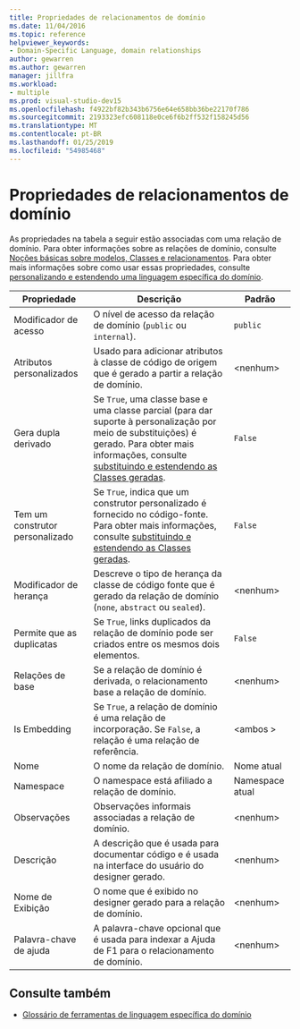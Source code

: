 ```yaml
---
title: Propriedades de relacionamentos de domínio
ms.date: 11/04/2016
ms.topic: reference
helpviewer_keywords:
- Domain-Specific Language, domain relationships
author: gewarren
ms.author: gewarren
manager: jillfra
ms.workload:
- multiple
ms.prod: visual-studio-dev15
ms.openlocfilehash: f4922bf82b343b6756e64e658bb36be22170f786
ms.sourcegitcommit: 2193323efc608118e0ce6f6b2ff532f158245d56
ms.translationtype: MT
ms.contentlocale: pt-BR
ms.lasthandoff: 01/25/2019
ms.locfileid: "54985468"
---
```

# <a name="properties-of-domain-relationships"></a>Propriedades de relacionamentos de domínio
As propriedades na tabela a seguir estão associadas com uma relação de domínio. Para obter informações sobre as relações de domínio, consulte [Noções básicas sobre modelos, Classes e relacionamentos](../modeling/understanding-models-classes-and-relationships.md). Para obter mais informações sobre como usar essas propriedades, consulte [personalizando e estendendo uma linguagem específica do domínio](../modeling/customizing-and-extending-a-domain-specific-language.md).

|Propriedade|Descrição|Padrão|
|-|-|-|
|Modificador de acesso|O nível de acesso da relação de domínio (`public` ou `internal`).|`public`|
|Atributos personalizados|Usado para adicionar atributos à classe de código de origem que é gerado a partir a relação de domínio.|\<nenhum>|
|Gera dupla derivado|Se `True`, uma classe base e uma classe parcial (para dar suporte à personalização por meio de substituições) é gerado. Para obter mais informações, consulte [substituindo e estendendo as Classes geradas](../modeling/overriding-and-extending-the-generated-classes.md).|`False`|
|Tem um construtor personalizado|Se `True`, indica que um construtor personalizado é fornecido no código-fonte. Para obter mais informações, consulte [substituindo e estendendo as Classes geradas](../modeling/overriding-and-extending-the-generated-classes.md).|`False`|
|Modificador de herança|Descreve o tipo de herança da classe de código fonte que é gerado da relação de domínio (`none`, `abstract` ou `sealed`).|\<nenhum>|
|Permite que as duplicatas|Se `True`, links duplicados da relação de domínio pode ser criados entre os mesmos dois elementos.|`False`|
|Relações de base|Se a relação de domínio é derivada, o relacionamento base a relação de domínio.|\<nenhum>|
|Is Embedding|Se `True`, a relação de domínio é uma relação de incorporação. Se `False`, a relação é uma relação de referência.|\<ambos >|
|Nome|O nome da relação de domínio.|Nome atual|
|Namespace|O namespace está afiliado a relação de domínio.|Namespace atual|
|Observações|Observações informais associadas a relação de domínio.|\<nenhum>|
|Descrição|A descrição que é usada para documentar código e é usada na interface do usuário do designer gerado.|\<nenhum>|
|Nome de Exibição|O nome que é exibido no designer gerado para a relação de domínio.|\<nenhum>|
|Palavra-chave de ajuda|A palavra-chave opcional que é usada para indexar a Ajuda de F1 para o relacionamento de domínio.|\<nenhum>|

## <a name="see-also"></a>Consulte também

- [Glossário de ferramentas de linguagem específica do domínio](https://msdn.microsoft.com/ca5e84cb-a315-465c-be24-76aa3df276aa)